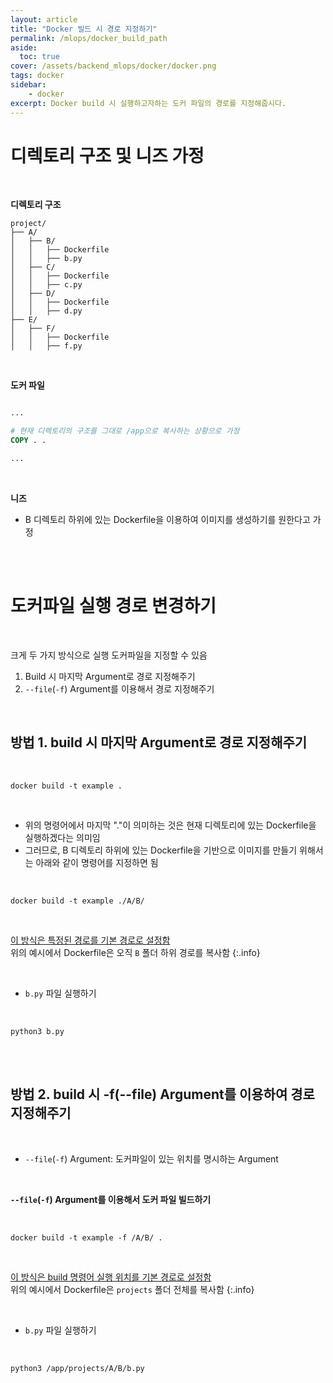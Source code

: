 ```yaml
---
layout: article
title: "Docker 빌드 시 경로 지정하기"
permalink: /mlops/docker_build_path
aside:
  toc: true
cover: /assets/backend_mlops/docker/docker.png
tags: docker 
sidebar:
    - docker
excerpt: Docker build 시 실행하고자하는 도커 파일의 경로를 지정해줍시다. 
---
```


# 디렉토리 구조 및 니즈 가정 

<br>

**디렉토리 구조**

```plain
project/
├── A/
│   ├── B/
│   │   ├── Dockerfile
│   │   ├── b.py
│   ├── C/
│   │   ├── Dockerfile
│   │   ├── c.py
│   ├── D/
│   │   ├── Dockerfile
│   │   ├── d.py
├── E/
│   ├── F/
│   │   ├── Dockerfile
│   │   ├── f.py
```

<br>

**도커 파일** 

```Dockerfile 

...

# 현재 디렉토리의 구조를 그대로 /app으로 복사하는 상황으로 가정
COPY . .

...
```

<br>

**니즈**

- B 디렉토리 하위에 있는 Dockerfile을 이용하여 이미지를 생성하기를 원한다고 가정

<br>

<br>

# 도커파일 실행 경로 변경하기 

<br>

크게 두 가지 방식으로 실행 도커파일을 지정할 수 있음 

1. Build 시 마지막 Argument로 경로 지정해주기 
2. `--file`(`-f`) Argument를 이용해서 경로 지정해주기 

<br>

## 방법 1. build 시 마지막 Argument로 경로 지정해주기 

<br>

```shell
docker build -t example .
```

<br>

- 위의 명령어에서 마지막 "."이 의미하는 것은 현재 디렉토리에 있는 Dockerfile을 실행하겠다는 의미임 
- 그러므로, B 디렉토리 하위에 있는 Dockerfile을 기반으로 이미지를 만들기 위해서는 아래와 같이 명령어를 지정하면 됨

<br>

```shell
docker build -t example ./A/B/
```

<br>

<u>이 방식은 특정된 경로를 기본 경로로 설정함</u>    
위의 예시에서 Dockerfile은 오직 `B` 폴더 하위 경로를 복사함 
{:.info}

<br>

- `b.py`  파일 실행하기 

<br>

```shell
python3 b.py
```

<br>

<br>

## 방법 2. build 시 -f(--file) Argument를 이용하여 경로 지정해주기 

<br>

- `--file`(`-f`) Argument: 도커파일이 있는 위치를 명시하는 Argument 

<br>

**`--file`(`-f`) Argument를 이용해서 도커 파일 빌드하기**

<br>

```shell
docker build -t example -f /A/B/ .
```

<br>

<u>이 방식은 build 명령어 실행 위치를 기본 경로로 설정함</u>     
위의 예시에서 Dockerfile은 `projects` 폴더 전체를 복사함 
{:.info}

<br>

- `b.py` 파일 실행하기 

<br>

```shell
python3 /app/projects/A/B/b.py
```

<br>

<br>

